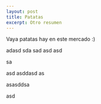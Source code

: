 ```yaml
---
layout: post
title: Patatas
excerpt: Otro resumen
---
```


Vaya patatas hay en este mercado :)


adasd
sda
sad
asd
asd

sa


asd
asddasd
as


asasddsa


asd
